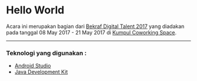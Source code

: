 Hello World
===========
Acara ini merupakan bagian dari [Bekraf Digital Talent 2017](https://www.kumpul.co/events/bekraf-digital-talent-2017-170501/ "Event Bekraf Digital Talent 2017") yang diadakan pada tanggal 08 May 2017 - 21 May 2017 di [Kumpul Coworking Space](https://goo.gl/maps/dxMyzJbWnax "Maps Kumpul Coworking Space").

---

### Teknologi yang digunakan :
* [Android Studio](http://developer.android.com/sdk/index.html "Download Android Studio")
* [Java Development Kit](http://www.oracle.com/technetwork/java/javase/downloads/index.html "Download JDK")